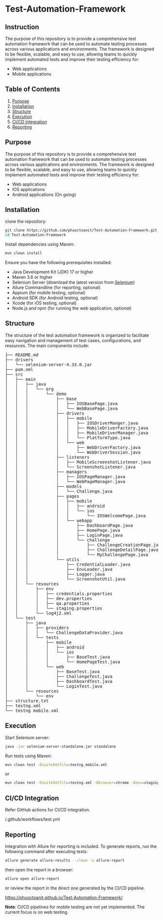 # Test-Automation-Framework

## Instruction
The purpose of this repository is to provide a comprehensive test automation framework that can be used to automate testing processes across various applications and environments. The framework is designed to be flexible, scalable, and easy to use, allowing teams to quickly implement automated tests and improve their testing efficiency for:
- Web applications
- Mobile applications

## Table of Contents
1. [Purpose](#purpose)
2. [Installation](#installation)
3. [Structure](#structure)
4. [Execution](#execution)
5. [CI/CD Integration](#cicd-integration)
6. [Reporting](#reporting)

## Purpose
The purpose of this repository is to provide a comprehensive test automation framework that can be used to automate testing processes across various applications and environments. The framework is designed to be flexible, scalable, and easy to use, allowing teams to quickly implement automated tests and improve their testing efficiency for:
- Web applications
- IOS applications
- Android applications (On going)

## Installation

clone the repository:

```bash
git clone https://github.com/phuoctoanit/Test-Automation-Framework.git
cd Test-Automation-Framework
```
Install dependencies using Maven:

```bash
mvn clean install
```

Ensure you have the following prerequisites installed:
- Java Development Kit (JDK) 17 or higher
- Maven 3.6 or higher
- Selenium Server (download the latest version from [Selenium](https://www.selenium.dev/downloads/))
- Allure Commandline (for reporting, optional)
- Appium (for mobile testing, optional)
- Android SDK (for Android testing, optional)
- Xcode (for iOS testing, optional)
- Node.js and npm (for running the web application, optional)


## Structure
The structure of the test automation framework is organized to facilitate easy navigation and management of test cases, configurations, and resources. The main components include:

<pre>
├── README.md
├── drivers
│   └── selenium-server-4.33.0.jar
├── pom.xml
├── src
│   ├── main
│   │   ├── java
│   │   │   └── org
│   │   │       └── demo
│   │   │           ├── base
│   │   │           │   ├── IOSBasePage.java
│   │   │           │   └── WebBasePage.java
│   │   │           ├── drivers
│   │   │           │   ├── mobile
│   │   │           │   │   ├── IOSDriverManger.java
│   │   │           │   │   ├── MobileDriverFactory.java
│   │   │           │   │   ├── MobileDriverManager.java
│   │   │           │   │   └── PlatformType.java
│   │   │           │   └── web
│   │   │           │       ├── WebDriverFactory.java
│   │   │           │       └── WebDriverSession.java
│   │   │           ├── listeners
│   │   │           │   ├── MobileScreenshotListener.java
│   │   │           │   └── ScreenshotListener.java
│   │   │           ├── managers
│   │   │           │   ├── IOSPageManager.java
│   │   │           │   └── WebPageManager.java
│   │   │           ├── models
│   │   │           │   └── Challenge.java
│   │   │           ├── pages
│   │   │           │   ├── mobile
│   │   │           │   │   ├── android
│   │   │           │   │   └── ios
│   │   │           │   │       └── IOSWelcomePage.java
│   │   │           │   └── webapp
│   │   │           │       ├── DashboardPage.java
│   │   │           │       ├── HomePage.java
│   │   │           │       ├── LoginPage.java
│   │   │           │       └── challenge
│   │   │           │           ├── ChallengeCreationPage.java
│   │   │           │           ├── ChallengeDetailPage.java
│   │   │           │           └── MyChallengePage.java
│   │   │           └── utils
│   │   │               ├── CredentialLoader.java
│   │   │               ├── EnvLoader.java
│   │   │               ├── Logger.java
│   │   │               └── ScreenshotUtil.java
│   │   └── resources
│   │       ├── env
│   │       │   ├── credentials.properties
│   │       │   ├── dev.properties
│   │       │   ├── qa.properties
│   │       │   └── staging.properties
│   │       └── log4j2.xml
│   └── test
│       ├── java
│       │   ├── providers
│       │   │   └── ChallengeDataProvider.java
│       │   └── tests
│       │       ├── mobile
│       │       │   ├── android
│       │       │   └── ios
│       │       │       ├── BaseTest.java
│       │       │       └── HomePageTest.java
│       │       └── web
│       │           ├── BaseTest.java
│       │           ├── ChallengeTest.java
│       │           ├── DashboardTest.java
│       │           └── LoginTest.java
│       └── resources
│           └── env
├── structure.txt
├── testng.xml
└── testng_mobile.xml
</pre>

## Execution

Start Selenium server:

```bash 
java -jar selenium-server-standalone.jar standalone
```
Run tests using Maven:

```bash
mvn clean test -DsuiteXmlFile=testng_mobile.xml
``` 
or

```bash
mvn clean test -DsuiteXmlFile=testng.xml -Dbrowser=chrome -Denv=staging -Dheadless=true
```

## CI/CD Integration

Refer GitHub actions for CI/CD integration.

/.github/workflows/test.yml

## Reporting

Integration with Allure for reporting is included. To generate reports, run the following command after executing tests:

```bash
allure generate allure-results --clean -o allure-report
```
then open the report in a browser:

```bash
allure open allure-report
```
or review the report in the direct one generated by the CI/CD pipeline.

https://phuoctoanit.github.io/Test-Automation-Framework/

**Note**: CI/CD pipelines for mobile testing are not yet implemented. The current focus is on web testing.